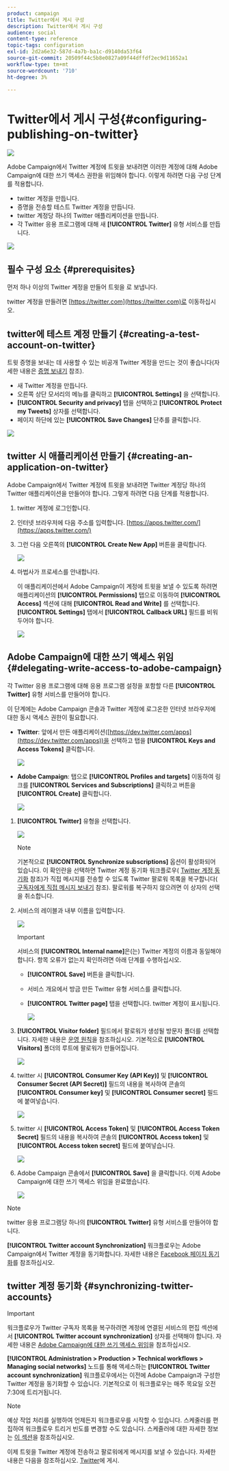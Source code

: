 ```yaml
---
product: campaign
title: Twitter에서 게시 구성
description: Twitter에서 게시 구성
audience: social
content-type: reference
topic-tags: configuration
exl-id: 2d2a6e32-587d-4a7b-ba1c-d9140da53f64
source-git-commit: 20509f44c5b8e0827a09f44dffdf2ec9d11652a1
workflow-type: tm+mt
source-wordcount: '710'
ht-degree: 3%

---
```


# Twitter에서 게시 구성{#configuring-publishing-on-twitter}

![](../../assets/v7-only.svg)

Adobe Campaign에서 Twitter 계정에 트윗을 보내려면 이러한 계정에 대해 Adobe Campaign에 대한 쓰기 액세스 권한을 위임해야 합니다. 이렇게 하려면 다음 구성 단계를 적용합니다.

* twitter 계정을 만듭니다.
* 증명을 전송할 테스트 Twitter 계정을 만듭니다.
* twitter 계정당 하나의 Twitter 애플리케이션을 만듭니다.
* 각 Twitter 응용 프로그램에 대해 새 **[!UICONTROL Twitter]** 유형 서비스를 만듭니다.

![](assets/social_diagram_twitter_service.png)

## 필수 구성 요소 {#prerequisites}

먼저 하나 이상의 Twitter 계정을 만들어 트윗을 로 보냅니다.

twitter 계정을 만들려면 [https://twitter.com](https://twitter.com)로 이동하십시오.

## twitter에 테스트 계정 만들기 {#creating-a-test-account-on-twitter}

트윗 증명을 보내는 데 사용할 수 있는 비공개 Twitter 계정을 만드는 것이 좋습니다(자세한 내용은 [증명 보내기](../../social/using/publishing-on-twitter.md#sending-the-proof) 참조).

* 새 Twitter 계정을 만듭니다.
* 오른쪽 상단 모서리의 메뉴를 클릭하고 **[!UICONTROL Settings]** 을 선택합니다.
* **[!UICONTROL Security and privacy]** 탭을 선택하고 **[!UICONTROL Protect my Tweets]** 상자를 선택합니다.
* 페이지 하단에 있는 **[!UICONTROL Save Changes]** 단추를 클릭합니다.

![](assets/social_twitter_test_page.png)

## twitter 시 애플리케이션 만들기 {#creating-an-application-on-twitter}

Adobe Campaign에서 Twitter 계정에 트윗을 보내려면 Twitter 계정당 하나의 Twitter 애플리케이션을 만들어야 합니다. 그렇게 하려면 다음 단계를 적용합니다.

1. twitter 계정에 로그인합니다.
1. 인터넷 브라우저에 다음 주소를 입력합니다. [https://apps.twitter.com/](https://apps.twitter.com/)
1. 그런 다음 오른쪽의 **[!UICONTROL Create New App]** 버튼을 클릭합니다.

   ![](assets/social_create_twitter_app_001.png)

1. 마법사가 프로세스를 안내합니다.

   이 애플리케이션에서 Adobe Campaign이 계정에 트윗을 보낼 수 있도록 하려면 애플리케이션의 **[!UICONTROL Permissions]** 탭으로 이동하여 **[!UICONTROL Access]** 섹션에 대해 **[!UICONTROL Read and Write]** 를 선택합니다. **[!UICONTROL Settings]** 탭에서 **[!UICONTROL Callback URL]** 필드를 비워 두어야 합니다.

   ![](assets/social_create_twitter_app_002.png)

## Adobe Campaign에 대한 쓰기 액세스 위임 {#delegating-write-access-to-adobe-campaign}

각 Twitter 응용 프로그램에 대해 응용 프로그램 설정을 포함할 다른 **[!UICONTROL Twitter]** 유형 서비스를 만들어야 합니다.

이 단계에는 Adobe Campaign 콘솔과 Twitter 계정에 로그온한 인터넷 브라우저에 대한 동시 액세스 권한이 필요합니다.

* **Twitter**: 앞에서 만든 애플리케이션([https://dev.twitter.com/apps](https://dev.twitter.com/apps))을 선택하고 탭을  **[!UICONTROL Keys and Access Tokens]** 클릭합니다.

   ![](assets/social_twitter_service_002.png)

* **Adobe Campaign**: 탭으로  **[!UICONTROL Profiles and targets]** 이동하여 링크를  **[!UICONTROL Services and Subscriptions]** 클릭하고 버튼을  **[!UICONTROL Create]** 클릭합니다.

   ![](assets/social_twitter_service_007.png)

1. **[!UICONTROL Twitter]** 유형을 선택합니다.

   ![](assets/social_twitter_service_008.png)

   >[!NOTE]
   >
   >기본적으로 **[!UICONTROL Synchronize subscriptions]** 옵션이 활성화되어 있습니다. 이 확인란을 선택하면 Twitter 계정 동기화 워크플로우( [Twitter 계정 동기화](#synchronizing-twitter-accounts) 참조)가 직접 메시지를 전송할 수 있도록 Twitter 팔로워 목록을 복구합니다( [구독자에게 직접 메시지 보내기](../../social/using/publishing-on-twitter.md#sending-direct-messages-to-subscribers) 참조). 팔로워를 복구하지 않으려면 이 상자의 선택을 취소합니다.

1. 서비스의 레이블과 내부 이름을 입력합니다.

   ![](assets/social_twitter_service_009.png)

   >[!IMPORTANT]
   >
   >서비스의 **[!UICONTROL Internal name]**&#x200B;은(는) Twitter 계정의 이름과 동일해야 합니다. 항목 오류가 없는지 확인하려면 아래 단계를 수행하십시오.

   * **[!UICONTROL Save]** 버튼을 클릭합니다.
   * 서비스 개요에서 방금 만든 Twitter 유형 서비스를 클릭합니다.
   * **[!UICONTROL Twitter page]** 탭을 선택합니다. twitter 계정이 표시됩니다.

      ![](assets/social_twitter_service_010.png)

1. **[!UICONTROL Visitor folder]** 필드에서 팔로워가 생성될 방문자 폴더를 선택합니다. 자세한 내용은 [운영 원칙](../../social/using/publishing-on-twitter.md#operating-principle)을 참조하십시오. 기본적으로 **[!UICONTROL Visitors]** 폴더의 루트에 팔로워가 만들어집니다.

   ![](assets/social_twitter_service_010_b.png)

1. twitter 시 **[!UICONTROL Consumer Key (API Key)]** 및 **[!UICONTROL Consumer Secret (API Secret)]** 필드의 내용을 복사하여 콘솔의 **[!UICONTROL Consumer key]** 및 **[!UICONTROL Consumer secret]** 필드에 붙여넣습니다.

   ![](assets/social_twitter_service_012.png)

1. twitter 시 **[!UICONTROL Access Token]** 및 **[!UICONTROL Access Token Secret]** 필드의 내용을 복사하여 콘솔의 **[!UICONTROL Access token]** 및 **[!UICONTROL Access token secret]** 필드에 붙여넣습니다.

   ![](assets/social_twitter_service_013.png)

1. Adobe Campaign 콘솔에서 **[!UICONTROL Save]** 을 클릭합니다. 이제 Adobe Campaign에 대한 쓰기 액세스 위임을 완료했습니다.

   ![](assets/social_twitter_service_014.png)

>[!NOTE]
>
>twitter 응용 프로그램당 하나의 **[!UICONTROL Twitter]** 유형 서비스를 만들어야 합니다.

**[!UICONTROL Twitter account Synchronization]** 워크플로우는 Adobe Campaign에서 Twitter 계정을 동기화합니다. 자세한 내용은 [Facebook 페이지 동기화](../../social/using/publishing-on-facebook-walls.md#synchronizing-facebook-pages)를 참조하십시오.

## twitter 계정 동기화 {#synchronizing-twitter-accounts}

>[!IMPORTANT]
>
>워크플로우가 Twitter 구독자 목록을 복구하려면 계정에 연결된 서비스의 편집 섹션에서 **[!UICONTROL Twitter account synchronization]** 상자를 선택해야 합니다. 자세한 내용은 [Adobe Campaign에 대한 쓰기 액세스 위임](#delegating-write-access-to-adobe-campaign)을 참조하십시오.

**[!UICONTROL Administration > Production > Technical workflows > Managing social networks]** 노드를 통해 액세스하는 **[!UICONTROL Twitter account synchronization]** 워크플로우에서는 이전에 Adobe Campaign과 구성한 Twitter 계정을 동기화할 수 있습니다. 기본적으로 이 워크플로우는 매주 목요일 오전 7:30에 트리거됩니다.

>[!NOTE]
>
>예상 작업 처리를 실행하여 언제든지 워크플로우를 시작할 수 있습니다. 스케줄러를 편집하여 워크플로우 트리거 빈도를 변경할 수도 있습니다. 스케줄러에 대한 자세한 정보는 [이 섹션](../../workflow/using/scheduler.md)을 참조하십시오.

이제 트윗을 Twitter 계정에 전송하고 팔로워에게 메시지를 보낼 수 있습니다. 자세한 내용은 다음을 참조하십시오. [Twitter](../../social/using/publishing-on-twitter.md)에 게시.
